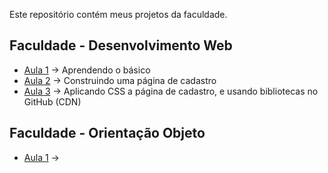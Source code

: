 Este repositório contém meus projetos da faculdade.

## Faculdade - Desenvolvimento Web
- [Aula 1](Aula1) → Aprendendo o básico
- [Aula 2](Aula2) → Construindo uma página de cadastro
- [Aula 3](Aula3) → Aplicando CSS a página de cadastro, e usando bibliotecas no GitHub (CDN)

## Faculdade - Orientação Objeto
- [Aula 1](Aula1) → 
